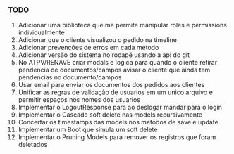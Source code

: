 [//]: # (TODO)

### TODO

1. Adicionar uma biblioteca que me permite manipular roles e permissions individualmente
2. Adicionar que o cliente visualizou o pedido na timeline
3. Adicionar prevenções de erros em cada método
4. Adicionar versão do sistema no rodapé usando a api do git
5. No ATPV/RENAVE criar modals e logica para quando o cliente retirar pendencia de documentos/campos avisar o cliente
   que ainda tem pendencias no documento/campos
6. Usar email para enviar os documentos dos pedidos aos clientes
7. Unificar as regras de validação de usuarios em um unico arquivo e permitir espaços nos nomes dos usuarios
8. Implementar o LogoutResponse para ao deslogar mandar para o login
9. Implementar o Cascade soft delete nas models recursivamente
10. Concertar os timestamps das models nos metodos de save e update
11. Implementar um Boot que simula um soft delete
12. Implementar o Pruning Models para remover os registros que foram deletados


